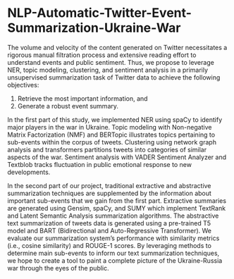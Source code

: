 # NLP-Automatic-Twitter-Event-Summarization-Ukraine-War

The volume and velocity of the content generated on Twitter necessitates a rigorous manual filtration process and extensive reading effort to understand events and public sentiment. Thus, we propose to leverage NER, topic modeling, clustering, and sentiment analysis in a primarily unsupervised summarization task of Twitter data to achieve the following objectives:
1)	Retrieve the most important information, and
2)	Generate a robust event summary. 

In the first part of this study, we implemented NER using spaCy to identify major players in the war in Ukraine. Topic modeling with Non-negative Matrix Factorization (NMF) and BERTopic illustrates topics pertaining to sub-events within the corpus of tweets. Clustering using network graph analysis and transformers partitions tweets into categories of similar aspects of the war. Sentiment analysis with VADER Sentiment Analyzer and Textblob tracks fluctuation in public emotional response to new developments. 

In the second part of our project, traditional extractive and abstractive summarization techniques are supplemented by the information about important sub-events that we gain from the first part. Extractive summaries are generated using Gensim, spaCy, and SUMY which implement TextRank and Latent Semantic Analysis summarization algorithms. The abstractive text summarization of tweets data is generated using a pre-trained T5 model and BART (Bidirectional and Auto-Regressive Transformer). We evaluate our summarization system’s performance with similarity metrics (i.e., cosine similarity) and ROUGE-1 scores. By leveraging methods to determine main sub-events to inform our text summarization techniques, we hope to create a tool to paint a complete picture of the Ukraine-Russia war through the eyes of the public. 
